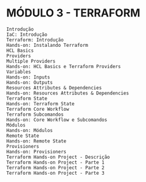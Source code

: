 # MÓDULO 3 - TERRAFORM

    Introdução
    IaC: Introdução
    Terraform: Introdução
    Hands-on: Instalando Terraform
    HCL Basics
    Providers
    Multiple Providers
    Hands-on: HCL Basics e Terraform Providers
    Variables
    Hands-on: Inputs
    Hands-on: Outputs
    Resources Attributes & Dependencies
    Hands-on: Resources Attributes & Dependencies
    Terraform State
    Hands-on: Terraform State
    Terraform Core Workflow
    Terraform Subcomandos
    Hands-on: Core Workflow e Subcomandos
    Módulos
    Hands-on: Módulos
    Remote State
    Hands-on: Remote State
    Provisioners
    Hands-on: Provisioners
    Terraform Hands-on Project - Descrição
    Terraform Hands-on Project - Parte 1
    Terraform Hands-on Project - Parte 2
    Terraform Hands-on Project - Parte 3


